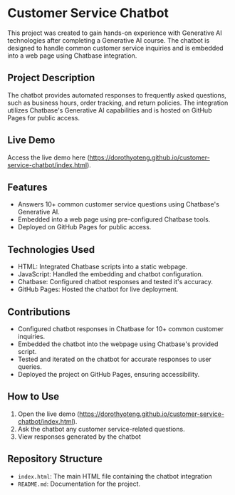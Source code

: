 
# Customer Service Chatbot

This project was created to gain hands-on experience with Generative AI technologies after completing a Generative AI course. The chatbot is designed to handle common customer service inquiries and is embedded into a web page using Chatbase integration.

## Project Description
The chatbot provides automated responses to frequently asked questions, such as business hours, order tracking, and return policies. The integration utilizes Chatbase's Generative AI capabilities and is hosted on GitHub Pages for public access.

## Live Demo
Access the live demo here (https://dorothyoteng.github.io/customer-service-chatbot/index.html).

## Features
- Answers 10+ common customer service questions using Chatbase's Generative AI.
- Embedded into a web page using pre-configured Chatbase tools.
- Deployed on GitHub Pages for public access.

## Technologies Used
- HTML: Integrated Chatbase scripts into a static webpage.
- JavaScript: Handled the embedding and chatbot configuration.
- Chatbase: Configured chatbot responses and tested it's accuracy.
- GitHub Pages: Hosted the chatbot for live deployment.

## Contributions
- Configured chatbot responses in Chatbase for 10+ common customer inquiries.
- Embedded the chatbot into the webpage using Chatbase's provided script.
- Tested and iterated on the chatbot for accurate responses to user queries.
- Deployed the project on GitHub Pages, ensuring accessibility.

## How to Use
1. Open the live demo (https://dorothyoteng.github.io/customer-service-chatbot/index.html).
2. Ask the chatbot any customer service-related questions.
3. View responses generated by the chatbot

## Repository Structure
- `index.html`: The main HTML file containing the chatbot integration
- `README.md`: Documentation for the project.
